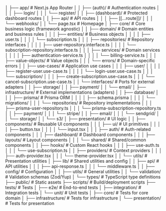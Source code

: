 │   ├── app/                    # Next.js App Router
│   │   ├── (auth)/             # Authentication routes
│   │   │   ├── login/
│   │   │   └── register/
│   │   ├── (dashboard)/        # Protected dashboard routes
│   │   ├── api/                # API routes
│   │   │   ├── [[...route]]/
│   │   │   └── webhooks/
│   │   └── page.tsx            # Homepage
│   ├── core/                   # Core business logic (framework agnostic)
│   │   ├── domain/             # Domain entities and business rules
│   │   │   ├── entities/       # Business objects
│   │   │   │   ├── user.ts
│   │   │   │   └── subscription.ts
│   │   │   ├── repositories/   # Repository interfaces
│   │   │   │   ├── user-repository.interface.ts
│   │   │   │   └── subscription-repository.interface.ts
│   │   │   ├── services/       # Domain services
│   │   │   │   ├── authentication-service.ts
│   │   │   │   └── billing-service.ts
│   │   │   ├── value-objects/  # Value objects
│   │   │   └── errors/         # Domain-specific errors
│   │   ├── use-cases/          # Application use cases
│   │   │   ├── user/
│   │   │   │   ├── register-user.use-case.ts
│   │   │   │   └── login-user.use-case.ts
│   │   │   └── subscription/
│   │   │       ├── create-subscription.use-case.ts
│   │   │       └── cancel-subscription.use-case.ts
│   │   └── interfaces/         # Ports for external adapters
│   │       ├── storage/
│   │       ├── payment/
│   │       └── email/
│   ├── infrastructure/         # External implementations (adapters)
│   │   ├── database/
│   │   │   ├── prisma/         # Prisma ORM
│   │   │   │   ├── schema.prisma
│   │   │   │   └── migrations/
│   │   │   └── repositories/   # Repository implementations
│   │   │       ├── prisma-user-repository.ts
│   │   │       └── prisma-subscription-repository.ts
│   │   ├── payment/
│   │   │   └── stripe/
│   │   ├── email/
│   │   │   └── sendgrid/
│   │   └── storage/
│   │       └── s3/
│   ├── presentation/           # UI logic
│   │   ├── components/         # Reusable UI components
│   │   │   ├── ui/             # UI primitives
│   │   │   │   ├── button.tsx
│   │   │   │   └── input.tsx
│   │   │   ├── auth/           # Auth-related components
│   │   │   ├── dashboard/      # Dashboard components
│   │   │   ├── layouts/        # Layout components
│   │   │   └── shared/         # Shared/common components
│   │   ├── hooks/              # Custom React hooks
│   │   │   ├── use-auth.ts
│   │   │   └── use-subscription.ts
│   │   ├── providers/          # Context providers
│   │   │   ├── auth-provider.tsx
│   │   │   └── theme-provider.tsx
│   │   └── utils/              # Presentation utilities
│   ├── lib/                    # Shared utilities and config
│   │   ├── api/                # API utilities
│   │   │   ├── api-response.ts
│   │   │   └── middleware.ts
│   │   ├── config/             # Configuration
│   │   ├── utils/              # General utilities
│   │   └── validation/         # Validation schemas (Zod/Yup)
│   └── types/                  # TypeScript type definitions
├── public/                     # Static assets
├── scripts/                    # Build/deployment scripts
├── tests/                      # Tests
│   ├── e2e/                    # End-to-end tests
│   ├── integration/            # Integration tests
│   └── unit/                   # Unit tests
│       ├── core/               # Tests for core domain
│       ├── infrastructure/     # Tests for infrastructure
│       └── presentation/       # Tests for presentation